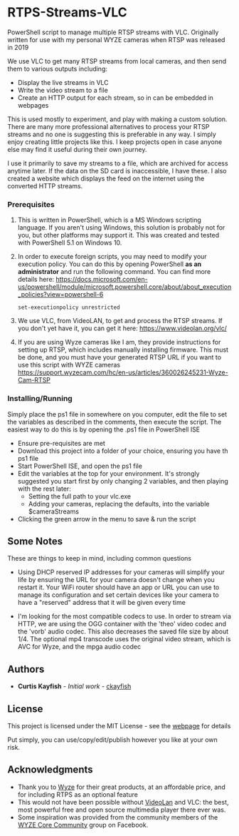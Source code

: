 # RTPS-Streams-VLC
PowerShell script to manage multiple RTSP streams with VLC. Originally written for use with my personal WYZE cameras when RTSP was released in 2019

We use VLC to get many RTSP streams from local cameras, and then send them to various outputs including:

- Display the live streams in VLC
- Write the video stream to a file
- Create an HTTP output for each stream, so in can be embedded in webpages

This is used mostly to experiment, and play with making a custom solution. There are many more professional alternatives to process your RTSP streams and no one is suggesting this is preferable in any way. I simply enjoy creating little projects like this. I keep projects open in case anyone else may find it useful during their own journey.

I use it primarily to save my streams to a file, which are archived for access anytime later. If the data on the SD card is inaccessible, I have these. I also created a website which displays the feed on the internet using the converted HTTP streams.

### Prerequisites

1. This is written in PowerShell, which is a MS Windows scripting language. If you aren't using Windows, this solution is probably not for you, but other platforms may support it. This was created and tested with PowerShell 5.1 on Windows 10.

2. In order to execute foreign scripts, you may need to modify your execution policy. You can do this by opening PowerShell **as an administrator** and run the following command. You can find more details here: <https://docs.microsoft.com/en-us/powershell/module/microsoft.powershell.core/about/about_execution_policies?view=powershell-6>

   ```
   set-executionpolicy unrestricted
   ```

3. We use VLC, from VideoLAN, to get and process the RTSP streams. If you don't yet have it, you can get it here: https://www.videolan.org/vlc/

4. If you are using Wyze cameras like I am, they provide instructions for setting up RTSP, which includes manually installing firmware. This must be done, and you must have your generated RTSP URL if you want to use this script with WYZE cameras https://support.wyzecam.com/hc/en-us/articles/360026245231-Wyze-Cam-RTSP

### Installing/Running

Simply  place the ps1 file in somewhere on you computer, edit the file to set the variables as described in the comments, then execute the script. The easiest way to do this is by opening the .ps1 file in PowerShell ISE

- Ensure pre-requisites are met
- Download this project into a folder of your choice, ensuring you have th ps1 file
- Start PowerShell ISE, and open the ps1 file
- Edit the variables at the top for your environment. It's strongly suggested you start first by only changing 2 variables, and then playing with the rest later:
  - Setting the full path to your vlc.exe
  - Adding your cameras, replacing the defaults, into the variable $cameraStreams
- Clicking the green arrow in the menu to save & run the script



## Some Notes

These are things to keep in mind, including common questions

- Using DHCP reserved IP addresses for your cameras will simplify your life by ensuring the URL for your camera doesn't change when you restart it. Your WiFi router should have an app or URL you can use to manage its configuration and set certain devices like your camera to have a "reserved" address that it will be given every time

- I'm looking for the most compatible codecs to use. In order to stream via HTTP, we are using the OGG container with the 'theo' video codec and the 'vorb' audio codec. This also decreases the saved file size by about 1/4. The optional mp4 transcode uses the original video stream, which is AVC for Wyze,  and the mpga audio codec

  



## Authors

* **Curtis Kayfish** - *Initial work* - [ckayfish](https://github.com/ckayfish)

## License

This project is licensed under the MIT License - see the [webpage](https://choosealicense.com/licenses/mit/) for details

Put simply, you can use/copy/edit/publish however you like at your own risk.

## Acknowledgments

* Thank you to [Wyze](https://www.wyze.com/) for their great products, at an affordable price, and for including RTPS as an optional feature
* This would not have been possible without [VideoLan](https://www.videolan.org/) and VLC: the best, most powerful free and open source multimedia player there ever was.
* Some inspiration was provided from the community members of the [WYZE Core Community](https://www.facebook.com/groups/298350110642283/) group on Facebook.

